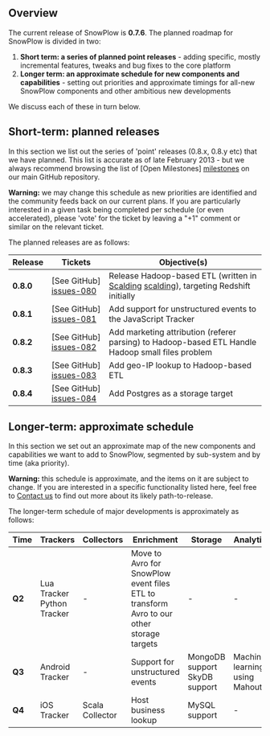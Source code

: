 ## Overview

The current release of SnowPlow is **0.7.6**. The planned roadmap for SnowPlow is divided in two:

1. **Short term: a series of planned point releases** - adding specific, mostly incremental features, tweaks and bug fixes to the core platform
2. **Longer term: an approximate schedule for new components and capabilities** - setting out priorities and approximate timings for all-new SnowPlow components and other ambitious new developments

We discuss each of these in turn below.

## Short-term: planned releases

In this section we list out the series of 'point' releases (0.8.x, 0.8.y etc) that we have planned. This list is accurate as of late February 2013 - but we always recommend browsing the list of [Open Milestones] [milestones] on our main GitHub repository.

**Warning:** we may change this schedule as new priorities are identified and the community feeds back on our current plans. If you are particularly interested in a given task being completed per schedule (or even accelerated), please 'vote' for the ticket by leaving a "+1" comment or similar on the relevant ticket.

The planned releases are as follows:

| Release   | Tickets                   | Objective(s)                                                                                           |
|-----------|---------------------------|--------------------------------------------------------------------------------------------------------|
| **0.8.0** | [See GitHub] [issues-080] | Release Hadoop-based ETL (written in [Scalding] [scalding]), targeting Redshift initially              |
| **0.8.1** | [See GitHub] [issues-081] | Add support for unstructured events to the JavaScript Tracker |
| **0.8.2** | [See GitHub] [issues-082] | Add marketing attribution (referer parsing) to Hadoop-based ETL  Handle Hadoop small files problem |
| **0.8.3** | [See GitHub] [issues-083] | Add geo-IP lookup to Hadoop-based ETL                                                                  |
| **0.8.4** | [See GitHub] [issues-084] | Add Postgres as a storage target |

## Longer-term: approximate schedule

In this section we set out an approximate map of the new components and capabilities we want to add to SnowPlow, segmented by sub-system and by time (aka priority).

**Warning:** this schedule is approximate, and the items on it are subject to change. If you are interested in a specific functionality listed here, feel free to [Contact us](Talk-to-us) to find out more about its likely path-to-release.

The longer-term schedule of major developments is approximately as follows:

| Time   | Trackers        | Collectors | Enrichment                                           | Storage              | Analytics |
|--------|-----------------|------------|------------------------------------------------------|----------------------|-----------|
| **Q2** | Lua Tracker<br>Python Tracker | -          | Move to Avro for SnowPlow event files<br>ETL to transform Avro to our other storage targets | -        | -         | 
| **Q3** | Android Tracker     | -          | Support for unstructured events             | MongoDB support<br>SkyDB support        | Machine-learning using Mahout         |
| **Q4** | iOS Tracker  | Scala Collector | Host business lookup                                 | MySQL support      | - | 

[milestones]: https://github.com/snowplow/snowplow/issues/milestones

[issues-080]: https://github.com/snowplow/snowplow/issues?milestone=15&state=open
[issues-081]: https://github.com/snowplow/snowplow/issues?milestone=20&state=open
[issues-082]: https://github.com/snowplow/snowplow/issues?milestone=16&state=open
[issues-083]: https://github.com/snowplow/snowplow/issues?milestone=17&state=open
[issues-084]: https://github.com/snowplow/snowplow/issues?milestone=19&state=open

[scalding]: https://github.com/twitter/scalding
[redshift]: http://aws.amazon.com/redshift/
